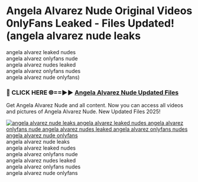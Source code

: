 # Angela Alvarez Nude Original Videos 0nlyFans Leaked - Files Updated! (angela alvarez nude leaks<br>
angela alvarez leaked nudes<br>
angela alvarez onlyfans nude<br>
angela alvarez nudes leaked<br>
angela alvarez onlyfans nudes<br>
angela alvarez nude onlyfans)

<h3>🔴 CLICK HERE 🌐==►► <a href="https://tinyurl.com/2p9ay9w9" rel="nofollow">Angela Alvarez Nude Updated Files</a></h3>

Get Angela Alvarez Nude and all content. Now you can access all videos and pictures of Angela Alvarez Nude. New Updated Files 2025!

[![angela alvarez nude leaks<br>
angela alvarez leaked nudes<br>
angela alvarez onlyfans nude<br>
angela alvarez nudes leaked<br>
angela alvarez onlyfans nudes<br>
angela alvarez nude onlyfans](https://i.imgur.com/KQgVmj3.gif)](https://tinyurl.com/2p9ay9w9)
angela alvarez nude leaks<br>
angela alvarez leaked nudes<br>
angela alvarez onlyfans nude<br>
angela alvarez nudes leaked<br>
angela alvarez onlyfans nudes<br>
angela alvarez nude onlyfans
